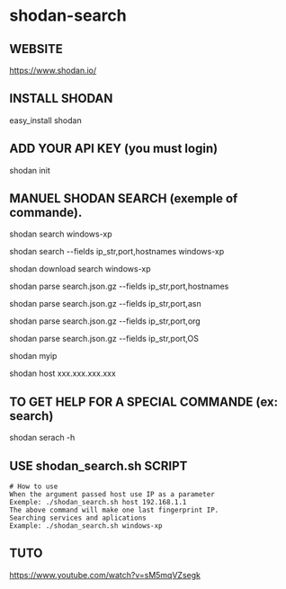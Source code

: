# shodan-search
## WEBSITE
https://www.shodan.io/

## INSTALL SHODAN 
easy_install shodan

## ADD YOUR API KEY (you must login)
shodan init <you shodan API>

## MANUEL SHODAN SEARCH (exemple of commande).
shodan search windows-xp

shodan search --fields ip_str,port,hostnames windows-xp

shodan download search windows-xp

shodan parse search.json.gz --fields ip_str,port,hostnames

shodan parse search.json.gz --fields ip_str,port,asn

shodan parse search.json.gz --fields ip_str,port,org

shodan parse search.json.gz --fields ip_str,port,OS

shodan myip

shodan host xxx.xxx.xxx.xxx

## TO GET HELP FOR A SPECIAL COMMANDE (ex: search)

shodan serach -h

## USE shodan_search.sh SCRIPT
	# How to use
	When the argument passed host use IP as a parameter
	Exemple: ./shodan_search.sh host 192.168.1.1
	The above command will make one last fingerprint IP.
	Searching services and aplications
	Example: ./shodan_search.sh windows-xp
	
## TUTO
https://www.youtube.com/watch?v=sM5mqVZsegk
